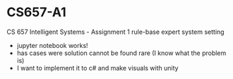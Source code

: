 # CS657-A1
CS 657 Intelligent Systems - Assignment 1 rule-base expert system setting

* jupyter notebook works!
* has cases were solution cannot be found rare (I know what the problem is)
* I want to implement it to c# and make visuals with unity
